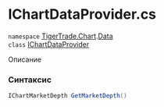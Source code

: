 
# IChartDataProvider.cs
`namespace` [TigerTrade.Chart](../../../../TigerTrade.Chart.md).[Data](../../../../TigerTrade.Chart/Data.md)  
    `class` [IChartDataProvider](../../IChartDataProvider.cs.md)

Описание

### Синтаксис
```csharp
IChartMarketDepth GetMarketDepth()
```


                    
                    